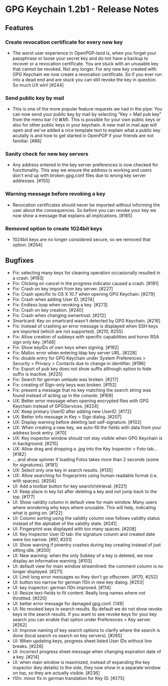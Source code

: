 GPG Keychain 1.2b1 - Release Notes
========================================


Features
--------

### Create revocation certificate for every new key
* The worst user experience in OpenPGP-land is, when you forget your passphrase or loose your secret key and do not have a backup to recover or a revocation certificate. You are stuck with an unusable key that cannot be revoked. Not any longer. For any new key created with GPG Keychain we now create a revocation certificate. So if you ever run into a dead end and are stuck you can still revoke the key in question. So much UX win! [#244]

### Send public key by mail
* This is one of the more popular feature requests we had in the pipe: You can now send your public key by mail by selecting "Key > Mail pub key" from the menu bar (⇧⌘M). This is possible for your own public keys or also for other public keys in your keychain. A new mail in mail.app will open and we've added a nice template text to explain what a public key acutally is and how to get started in OpenPGP if your friends are not familiar. [#86]

### Sanity check for new key servers
* Any address entered in the key server preferences is now checked for functionality. This way we ensure the address is working and users don't end up with broken gpg.conf files due to wrong key server addresses. [#150]

### Warning message before revoking a key
* Revocation certificates should never be imported without informing the user about the consequences. So before you can revoke your key we now show a message that explains all implications. [#165]

### Removed option to create 1024bit keys
* 1024bit keys are no longer considered secure, so we removed that option. [#264]

Bugfixes
--------

*  Fix: selecting many keys for cleaning operation occasionally resulted in a crash. [#193]
*  Fix:  Clicking on cancel in the progress indicator caused a crash. [#191]
*  Fix: Crash on key import from key server. [#227]
*  Fix: Crash specific to OS X 10.7 when opening GPG Keychain. [#279]
*  Fix: Crash when adding User ID. [#274]
*  Fix: Endless loop when revoking a key. [#273]
*  Fix: Crash on key creation. [#240]
*  Fix: Crash when changing ownertrust. [#212]
*  Smartcard: Key on smartcard wasn't detected by GPG Keychain. [#216]
*  Fix: Instead of crashing an error message is displayed when SSH keys are imported (which are not supported). [#210, #255]
*  Fix: Allow creation of subkeys with specific capabilities and honor RSA sign only key. [#148]
*  Fix: Show keyIDs of own keys when signing. [#192]
*  Fix: Malloc error when entering ldap key server URL. [#228]
*  Fix: double entry for GPG Keychain under System Preferences > Security > Privacy > Contacts due to change in identifier. [#196]
*  Fix: Export of pub key does not show suffix although option to hide suffix is inactive. [#225]
*  Fix: Search for german umlaute was broken. [#217]
*  Fix: creating of Sign-only keys was broken. [#152]
*  Fix: present a message that no key matching the search string was found instead of acting up in the console. [#169]
*  UX: Better error message when opening encrypted files with GPG Keychain instead of GPGServices. [#224]
*  UX: Keep primary UserID after adding new UserID. [#172]
*  UX: Better info message in Key > Sign dialog. [#207]
*  UX: Display warning before deleting last self-signature. [#102]
*  UX: When creating a new key, we auto-fill the fields with data from your address book entry. [#70]
*  UX: Key inspector window should not stay visible when GPG Keychain is in background. [#215]
*  UX: Allow drag and dropping a .jpg into the Key Inspector > Foto tab... [#182]
*  ... and show spinner if loading Fotos takes more than 2 seconds (some for signatures). [#181]
*  UX: Select only one key in search results. [#135]
*  UX: Allow searching for fingerprints using human readable format (i.e. with spaces). [#204]
*  UI: Add a toolbar button for key search/retrieval. [#221]
*  UI: Keep place in key list after deleting a key and not jump back to the top. [#177]
*  UI: Show validity column in default view for main window. Many users where wondering why keys where unusable. This will help, indicating what is going on. [#122]
*  UI: Column sorting using the validity column now follows validity status instead of the alphabet of the validity state. [#241]
*  UI: Fingerprint was displayed with too many spaces. [#208]
*  UI: Key Inspector User ID tab: the signature column and created date were too narrow. [#97, #201]
*  UI: Show warning if pinentry crashes during key creating instead of just sitting idle. [#200]
*  UI: New warning: when the only Subkey of a key is deleted, we now display an informative warning. [#103]
*  UI: default view for main window streamlined: the comment column is no longer displayed. [#271]
*  UI: Limit long error messages so they don't go offscreen. [#170, #252]
*  UI: button too narrow for german l10n in new key dialog. [#253]
*  UI: key inspector: german l10n improved. [#114]
*  UI: Resize text-fields to fit content. Really long names where not throttled. [#220]
*  UI: better error message for damaged gpg.conf. [149]
*  UI: No revoked keys in search results. By default we do not show revoke keys in the search results. If you want to see revoke keys for your key search you can enable that option under Preferences > Key server. [#262]
*  UI: Improve naming of key search options to clarify where the search is done (local search vs search on key servers). [#265]
*  UI: When updating keys, progress sheet listed User IDs without line breaks. [#226]
*  UI: incorrect progress sheet message when changing expiration date of a key. [#214]
*  UI: when main window is maximized, instead of expanding the key inspector (key details) to the side, they now show in a separate window on top, so they are actually visible. [#236]
*  t10n: minor fix in german translation for Key ID. [#275]